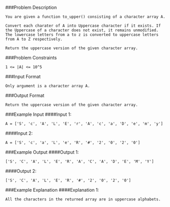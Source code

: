 ###Problem Description
```
You are given a function to_upper() consisting of a character array A.

Convert each charater of A into Uppercase character if it exists. If the Uppercase of a character does not exist, it remains unmodified.
The lowercase letters from a to z is converted to uppercase letters from A to Z respectively.

Return the uppercase version of the given character array.
```


###Problem Constraints
```
1 <= |A| <= 10^5
```



###Input Format
```
Only argument is a character array A.
```

###Output Format
```
Return the uppercase version of the given character array.
```

###Example Input
####Input 1:

```
A = ['S', 'c', 'A', 'L', 'E', 'r', 'A', 'c', 'a', 'D', 'e', 'm', 'y']
```
####Input 2:

```
A = ['S', 'c', 'a', 'L', 'e', 'R', '#', '2', '0', '2', '0']
```


###Example Output
####Output 1:

```
['S', 'C', 'A', 'L', 'E', 'R', 'A', 'C', 'A', 'D', 'E', 'M', 'Y']
```
####Output 2:

```
['S', 'C', 'A', 'L', 'E', 'R', '#', '2', '0', '2', '0']
```


###Example Explanation
####Explanation 1:

```
All the characters in the returned array are in uppercase alphabets.
```